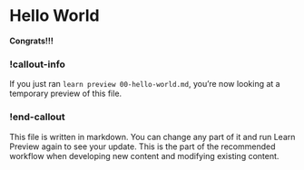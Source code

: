 # Hello World

**Congrats!!!**

### !callout-info
If you just ran `learn preview 00-hello-world.md`, you’re now looking at a temporary preview of this file.

### !end-callout

This file is written in markdown. You can change any part of it and run Learn Preview again to see your update. This is the part of the recommended workflow when developing new content and modifying existing content.
